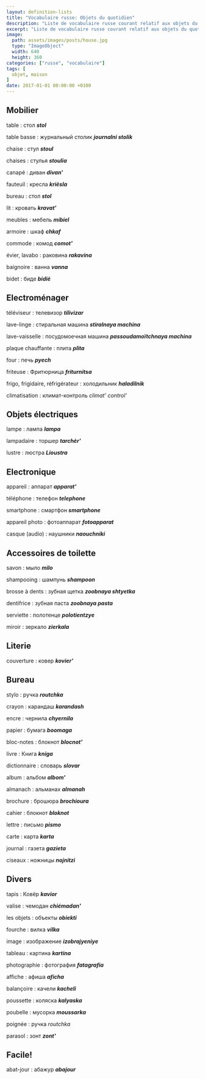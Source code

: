 ```yaml
---
layout: definition-lists
title: "Vocabulaire russe: Objets du quotidien"
description: "Liste de vocabulaire russe courant relatif aux objets du quotidien."
excerpt: "Liste de vocabulaire russe courant relatif aux objets du quotidien."
image:
  path: assets/images/posts/house.jpg
  type: "ImageObject"
  width: 640
  height: 360
categories: ["russe", "vocabulaire"]
tags: [
  objet, maison
]
date: 2017-01-01 00:00:00 +0100
---
```


## Mobilier

table
: стол
*__stol__*

table basse
: журнальный столик
*__journalni stolik__*

chaise
: стул
*__stoul__*

chaises
: стулья
*__stoulia__*

canapé
: диван
*__divan'__*

fauteuil
: кресла
*__krièsla__*

bureau
: стол
*__stol__*

lit
: кровать
*__kravat'__*

meubles
: мебель
*__mibiel__*

armoire
: шкаф
*__chkaf__*

commode
: комод
*__comot'__*

évier, lavabo
: раковина
*__rakavina__*

baignoire
: ванна
*__vanna__*

bidet
: биде
*__bidiè__*


## Electroménager

téléviseur
: телевизор
*__tilivizar__*

lave-linge
: стиральная машина
*__stiralnaya machina__*

lave-vaisselle
: посудомоечная машина
*__passoudamoïtchnaya machina__*

plaque chauffante
: плита
*__plita__*

four
: печь
*__pyech__*

friteuse
: Фритюрница
*__friturnitsa__*

frigo, frigidaire, réfrigérateur
: холодильник
*__haladilnik__*

climatisation
: климат-контроль
*climat' control'*


## Objets électriques

lampe
: лампа
*__lampa__*

lampadaire
: торшер
*__tarchèr'__*

lustre
: люстра
*__Lioustra__*


## Electronique

appareil
: аппарат
*__apparat'__*

téléphone
: телефон
*__telephone__*

smartphone
: смартфон
*__smartphone__*

appareil photo
: фотоаппарат
*__fotoapparat__*

casque (audio)
: наушники
*__naouchniki__*


## Accessoires de toilette

savon
: мыло
*__milo__*

shampooing
: шампунь
*__shampoon__*

brosse à dents
: зубная щетка
*__zoobnaya shtyetka__*

dentifrice
: зубная паста
*__zoobnaya pasta__*

serviette
: полотенце
*__polotientzye__*

miroir
: зеркало
*__zierkala__*


## Literie

couverture
: ковер
*__kovier'__*


## Bureau

stylo
: ручка
*__routchka__*

crayon
: карандаш
*__karandash__*

encre
: чернила
*__chyernila__*

papier
: бумага
*__boomaga__*

bloc-notes
: блокнот
*__blocnot'__*

livre
: Книга
*__kniga__*

dictionnaire
: словарь
*__slovar__*

album
: альбом
*__albom'__*

almanach
: альманах
*__almanah__*

brochure
: брошюра
*__brochioura__*

cahier
: блокнот
*__bloknot__*

lettre
: письмо
*__pismo__*

carte
: карта
*__karta__*

journal
: газета
*__gazieta__*

ciseaux
: ножницы
*__nojnitzi__*


## Divers

tapis
: Ковёр
*__kavior__*

valise
: чемодан
*__chiémadan'__*

les objets
: объекты
*__obiekti__*

fourche
: вилка
*__vilka__*

image
: изображение
*__izobrajyeniye__*

tableau
: картина
*__kartina__*

photographie
: фотография
*__fatagrafia__*

affiche
: афиша
*__aficha__*

balançoire
: качели
*__kacheli__*

poussette
: коляска
*__kalyaska__*

poubelle
: мусорка
*__moussarka__*

poignée
: ручка
*routchka*

parasol
: зонт
*__zont'__*


## Facile!

abat-jour
: абажур
*__abajour__*

